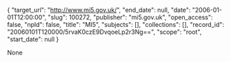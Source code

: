 {
  "target_url": "http://www.mi5.gov.uk/", 
  "end_date": null, 
  "date": "2006-01-01T12:00:00", 
  "slug": 100272, 
  "publisher": "mi5.gov.uk", 
  "open_access": false, 
  "npld": false, 
  "title": "MI5", 
  "subjects": [], 
  "collections": [], 
  "record_id": "20060101T120000/5rvaK0czE9DvqoeLp2r3Ng==", 
  "scope": "root", 
  "start_date": null
}

None